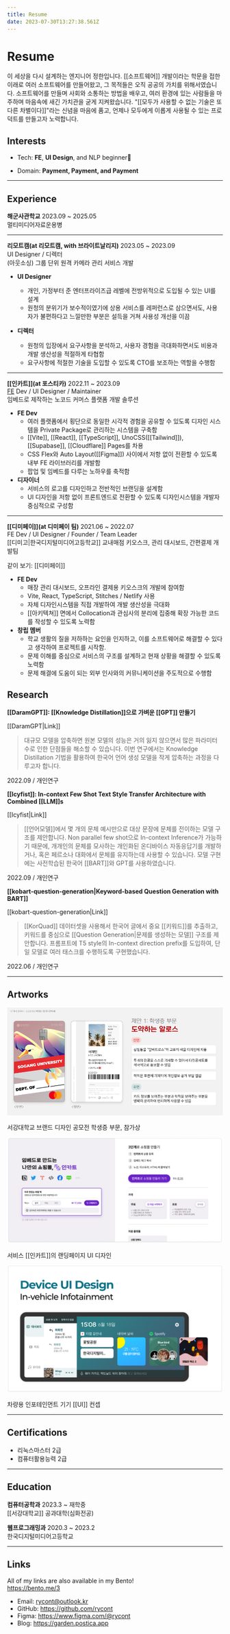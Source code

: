 ```yaml
---
title: Resume
date: 2023-07-30T13:27:38.561Z
---
```


# Resume

이 세상을 다시 설계하는 엔지니어 정한입니다. [[소프트웨어]] 개발이라는 학문을 접한 이래로 여러 소프트웨어를 만들어왔고, 그 목적들은 오직 공공의 가치를 위해서였습니다. 소프트웨어를 만들며 사회와 소통하는 방법을 배우고, 여러 환경에 있는 사람들을 마주하며 마음속에 새긴 가치관을 굳게 지켜왔습니다. "[[모두가 사용할 수 없는 기술은 또 다른 차별이다]]"라는 신념을 마음에 품고, 언제나 모두에게 이롭게 사용될 수 있는 프로덕트를 만들고자 노력합니다.

## Interests

- Tech: **FE**, **UI Design**, and NLP beginner🚶

- Domain: **Payment, Payment, and Payment**

---

## Experience

**해군사관학교** 2023.09 \~ 2025.05\
멀티미디어자료운용병

---

**리모트캠(at 리모트캠, with 브라이트날리지)** 2023.05 \~ 2023.09\
UI Designer / 디렉터\
(아웃소싱) 그룹 단위 원격 카메라 관리 서비스 개발
- **UI Designer**
  - 개인, 가정부터 준 엔터프라이즈급 레벨에 전방위적으로 도입될 수 있는 UI를 설계
  - 원청의 분위기가 보수적이였기에 상용 서비스를 레퍼런스로 삼으면서도, 사용자가 불편하다고 느낄만한 부분은 설득을 거쳐 사용성 개선을 이끔

- **디렉터**
  - 원청의 입장에서 요구사항을 분석하고, 사용자 경험을 극대화하면서도 비용과 개발 생산성을 적절하게 타협함
  - 요구사항에 적절한 기술을 도입할 수 있도록 CTO를 보조하는 역할을 수행함

---

**[[인카트]](at 포스티카)** 2022.11 \~ 2023.09\
[FE](프론트엔드) Dev / UI Designer / Maintainer\
임베드로 제작하는 노코드 커머스 플랫폼 개발 솔루션

- **FE Dev**
  - 여러 플랫폼에서 횡단으로 동일한 시각적 경험을 공유할 수 있도록 디자인 시스템을 Private Package로 관리하는 시스템을 구축함
  - [[Vite]], [[React]], [[TypeScript]], UnoCSS([[Tailwind]]), [[Supabase]], [[Cloudflare]] Pages를 차용
  - CSS Flex와 Auto Layout([[Figma]]) 사이에서 저항 없이 전환할 수 있도록 내부 FE 라이브러리를 개발함
  - 팝업 및 임베드를 다루는 노하우를 축적함
- **디자이너**
  - 서비스의 로고를 디자인하고 전반적인 브랜딩을 설계함
  - UI 디자인을 저항 없이 프론트엔드로 전환할 수 있도록 디자인시스템을 개발자 중심적으로 구성함

---

**[[디미페이]](at 디미페이 팀)** 2021.06 \~ 2022.07\
FE Dev / UI Designer / Founder / Team Leader\
[[디미고|한국디지털미디어고등학교]] 교내매점 키오스크, 관리 대시보드, 간편결제 개발팀

같이 보기: [[디미페이]]

- **FE Dev**
  - 매장 관리 대시보드, 오프라인 결제용 키오스크의 개발에 참여함
  - Vite, React, TypeScript, Stitches / Netlify 사용
  - 자체 디자인시스템을 직접 개발하여 개발 생산성을 극대화
  - [[아키텍쳐]] 면에서 Collocation과 관심사의 분리에 집중해 확장 가능한 코드를 작성할 수 있도록 노력함
- **창립 멤버**
  - 학교 생활의 질을 저하하는 요인을 인지하고, 이를 소프트웨어로 해결할 수 있다고 생각하여 프로젝트를 시작함.
  - 문제 이해를 중심으로 서비스의 구조를 설계하고 현재 상황을 해결할 수 있도록 노력함
  - 문제 해결에 도움이 되는 외부 인사와의 커뮤니케이션을 주도적으로 수행함

## Research

**[[DaramGPT]]: [[Knowledge Distillation]]으로 가벼운 [[GPT]] 만들기**

[[DaramGPT|Link]]

> 대규모 모델을 압축하면 원본 모델의 성능은 거의 잃지 않으면서 많은 파라미터 수로 인한 단점들을 해소할 수 있습니다. 이번 연구에서는 Knowledge Distillation 기법을 활용하여 한국어 언어 생성 모델을 작게 압축하는 과정을 다루고자 합니다.

2022\.09 / 개인연구

**[[Icyfist]]: In-context Few Shot Text Style Transfer Architecture with Combined [[LLM]]s**

[[Icyfist|Link]]

> [[언어모델]]에서 몇 개의 문체 예시만으로 대상 문장에 문체를 전이하는 모델 구조를 제안합니다. Non parallel few shot으로 In-context Inference가 가능하기 때문에, 개개인의 문체를 모사하는 개인화된 온디바이스 자동응답기를 개발하거나, 혹은 페르소나 대화에서 문체를 유지하는데 사용할 수 있습니다. 모델 구현에는 사전학습된 한국어 [[BART]]와 GPT를 사용하였습니다.

2022\.09 / 개인연구

**[[kobart-question-generation|Keyword-based Question Generation with BART]]**

[[kobart-question-generation|Link]]

> [[KorQuad]] 데이터셋을 사용해서 한국어 글에서 중요 [[키워드]]를 추출하고, 키워드를 중심으로 [[Question Generation|문제를 생성하는 모델]] 구조를 제안합니다. 프롬프트에 T5 style의 In-context direction prefix를 도입하여, 단일 모델로 여러 태스크를 수행하도록 구현했습니다.

2022\.06 / 개인연구

---

## Artworks

![](/images/7908edf8-b4ee-4ab7-8cb0-b8d70d68d703.png)

서강대학교 브랜드 디자인 공모전 학생증 부문, 참가상

![](/images/330ee483-aff8-4cc1-a5c8-3873d01a5c2a.png)

서비스 [[인카트]]의 랜딩페이지 UI 디자인

![](/images/e4f0550c-f30d-4438-a5d4-2f2a2e6671cf.png)

차량용 인포테인먼트 기기 [[UI]] 컨셉

---

## Certifications

- 리눅스마스터 2급
- 컴퓨터활용능력 2급

---

## Education

**컴퓨터공학과** 2023.3 \~ 재학중\
[[서강대학교]] 공과대학(심화전공)

**웹프로그래밍과** 2020.3 \~ 2023.2\
한국디지털미디어고등학교

---

## Links

All of my links are also available in my Bento!\
<https://bento.me/3>

- Email: rycont@outlook.kr
- GitHub: <https://github.com/rycont>
- Figma: <https://www.figma.com/@rycont>
- Blog: <https://garden.postica.app>
